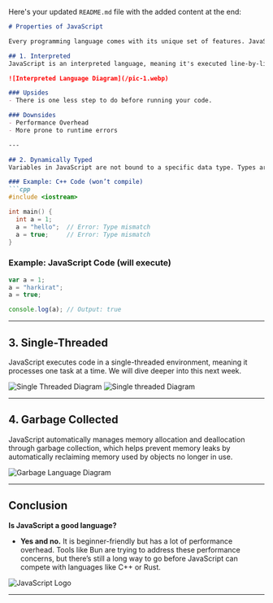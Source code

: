 Here's your updated `README.md` file with the added content at the end:

```markdown
# Properties of JavaScript

Every programming language comes with its unique set of features. JavaScript has the following:

## 1. Interpreted
JavaScript is an interpreted language, meaning it's executed line-by-line at runtime by the JavaScript engine in the browser or server environment, rather than being compiled into machine code beforehand.

![Interpreted Language Diagram](/pic-1.webp)

### Upsides
- There is one less step to do before running your code.

### Downsides
- Performance Overhead
- More prone to runtime errors

---

## 2. Dynamically Typed
Variables in JavaScript are not bound to a specific data type. Types are determined at runtime and can change as the program executes.

### Example: C++ Code (won’t compile)
```cpp
#include <iostream>

int main() { 
  int a = 1;
  a = "hello";  // Error: Type mismatch
  a = true;     // Error: Type mismatch
}
```

### Example: JavaScript Code (will execute)
```javascript
var a = 1;
a = "harkirat";
a = true;

console.log(a); // Output: true
```

---

## 3. Single-Threaded
JavaScript executes code in a single-threaded environment, meaning it processes one task at a time. We will dive deeper into this next week.

![Single Threaded Diagram](/pic-1.webp)
![Single threaded Diagram](/Screenshot_2024-08-04_at_6.13.11_PM.webp)


---

## 4. Garbage Collected
JavaScript automatically manages memory allocation and deallocation through garbage collection, which helps prevent memory leaks by automatically reclaiming memory used by objects no longer in use.

![Garbage Language Diagram](/p-3.webp)


---

## Conclusion
**Is JavaScript a good language?**
- **Yes and no.** It is beginner-friendly but has a lot of performance overhead. Tools like Bun are trying to address these performance concerns, but there’s still a long way to go before JavaScript can compete with languages like C++ or Rust.

![JavaScript Logo](logo_image_link_here)

---

